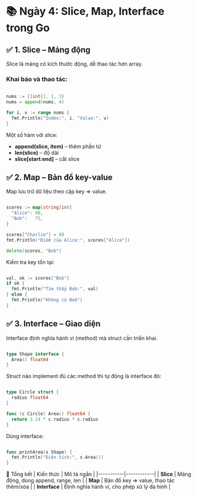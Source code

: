 
# 📚 Ngày 4: Slice, Map, Interface trong Go

## ✅ 1. Slice – Mảng động

Slice là mảng có kích thước động, dễ thao tác hơn array.

### Khai báo và thao tác:

```go

nums := []int{1, 2, 3}
nums = append(nums, 4)

for i, v := range nums {
  fmt.Println("Index:", i, "Value:", v)
}

```

Một số hàm với slice:
- **append(slice, item)** – thêm phần tử
- **len(slice)** – độ dài
- **slice[start:end]** – cắt slice

## ✅ 2. Map – Bản đồ key-value

Map lưu trữ dữ liệu theo cặp key =&gt; value.

```go

scores := map[string]int{
  "Alice": 90,
  "Bob":   75,
}

scores["Charlie"] = 88
fmt.Println("Điểm của Alice:", scores["Alice"])

delete(scores, "Bob")

```

Kiểm tra key tồn tại:

```go

val, ok := scores["Bob"]
if ok {
  fmt.Println("Tìm thấy Bob:", val)
} else {
  fmt.Println("Không có Bob")
}

```

## ✅ 3. Interface – Giao diện

Interface định nghĩa hành vi (method) mà struct cần triển khai.

```go

type Shape interface {
  Area() float64
}

```

Struct nào implement đủ các method thì tự động là interface đó:

```go

type Circle struct {
  radius float64
}

func (c Circle) Area() float64 {
  return 3.14 * c.radius * c.radius
}

```

Dùng interface:

```go

func printArea(s Shape) {
  fmt.Println("Diện tích:", s.Area())
}

```

🧠 Tổng kết
| Kiến thức | Mô tả ngắn |
|-----------|------------|
| **Slice** | Mảng động, dùng append, range, len |
| **Map**   | Bản đồ key =&gt; value, thao tác thêm/xóa |
| **Interface** | Định nghĩa hành vi, cho phép xử lý đa hình |
